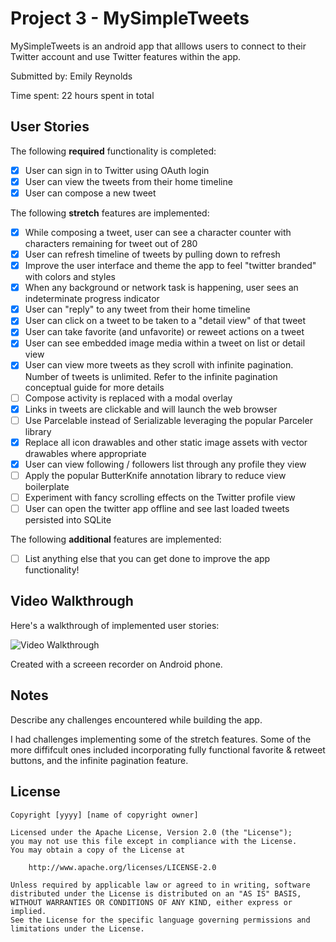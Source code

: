 # Project 3 - MySimpleTweets

MySimpleTweets is an android app that alllows users to connect to their Twitter account and use Twitter features within the app.

Submitted by: Emily Reynolds

Time spent: 22 hours spent in total

## User Stories

The following **required** functionality is completed:

* [x] User can sign in to Twitter using OAuth login
* [x] User can view the tweets from their home timeline 
* [x] User can compose a new tweet

The following **stretch** features are implemented:

* [x] While composing a tweet, user can see a character counter with characters remaining for tweet out of 280
* [x] User can refresh timeline of tweets by pulling down to refresh
* [x] Improve the user interface and theme the app to feel "twitter branded" with colors and styles
* [x] When any background or network task is happening, user sees an indeterminate progress indicator 
* [x] User can "reply" to any tweet from their home timeline
* [x] User can click on a tweet to be taken to a "detail view" of that tweet
* [x] User can take favorite (and unfavorite) or reweet actions on a tweet
* [x] User can see embedded image media within a tweet on list or detail view
* [x] User can view more tweets as they scroll with infinite pagination. Number of tweets is unlimited. Refer to the infinite pagination conceptual guide for more details
* [ ] Compose activity is replaced with a modal overlay
* [x] Links in tweets are clickable and will launch the web browser
* [ ] Use Parcelable instead of Serializable leveraging the popular Parceler library
* [x] Replace all icon drawables and other static image assets with vector drawables where appropriate
* [x] User can view following / followers list through any profile they view
* [ ] Apply the popular ButterKnife annotation library to reduce view boilerplate
* [ ] Experiment with fancy scrolling effects on the Twitter profile view
* [ ] User can open the twitter app offline and see last loaded tweets persisted into SQLite

The following **additional** features are implemented:

* [ ] List anything else that you can get done to improve the app functionality!

## Video Walkthrough

Here's a walkthrough of implemented user stories:

<img src='video-1562375732.mp4' title='Video Walkthrough' width='' alt='Video Walkthrough' />

Created with a screeen recorder on Android phone.

## Notes

Describe any challenges encountered while building the app.

I had challenges implementing some of the stretch features. Some of the more diffifcult ones included incorporating 
fully functional favorite & retweet buttons, and the infinite pagination feature.

## License

    Copyright [yyyy] [name of copyright owner]

    Licensed under the Apache License, Version 2.0 (the "License");
    you may not use this file except in compliance with the License.
    You may obtain a copy of the License at

        http://www.apache.org/licenses/LICENSE-2.0

    Unless required by applicable law or agreed to in writing, software
    distributed under the License is distributed on an "AS IS" BASIS,
    WITHOUT WARRANTIES OR CONDITIONS OF ANY KIND, either express or implied.
    See the License for the specific language governing permissions and
    limitations under the License.
